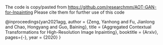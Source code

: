 The code is copy/pasted from https://github.com/researchmm/AOT-GAN-for-Inpainting
Please cite them for further use of this code

@inproceedings{yan2021agg,
  author = {Zeng, Yanhong and Fu, Jianlong and Chao, Hongyang and Guo, Baining},
  title = {Aggregated Contextual Transformations for High-Resolution Image Inpainting},
  booktitle = {Arxiv},
  pages={-},
  year = {2020}
}


